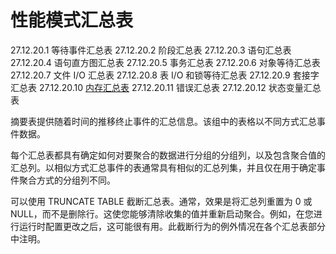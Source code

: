 # 性能模式汇总表

27.12.20.1 等待事件汇总表
27.12.20.2 阶段汇总表
27.12.20.3 语句汇总表
27.12.20.4 语句直方图汇总表
27.12.20.5 事务汇总表
27.12.20.6 对象等待汇总表
27.12.20.7 文件 I/O 汇总表
27.12.20.8 表 I/O 和锁等待汇总表
27.12.20.9 套接字汇总表
27.12.20.10 [内存汇总表](内存汇总表.md)
27.12.20.11 错误汇总表
27.12.20.12 状态变量汇总表

摘要表提供随着时间的推移终止事件的汇总信息。该组中的表格以不同方式汇总事件数据。

每个汇总表都具有确定如何对要聚合的数据进行分组的分组列，以及包含聚合值的汇总列。以相似方式汇总事件的表通常具有相似的汇总列集，并且仅在用于确定事件聚合方式的分组列不同。

可以使用 TRUNCATE TABLE 截断汇总表。通常，效果是将汇总列重置为 0 或 NULL，而不是删除行。这使您能够清除收集的值并重新启动聚合。例如，在您进行运行时配置更改之后，这可能很有用。此截断行为的例外情况在各个汇总表部分中注明。
